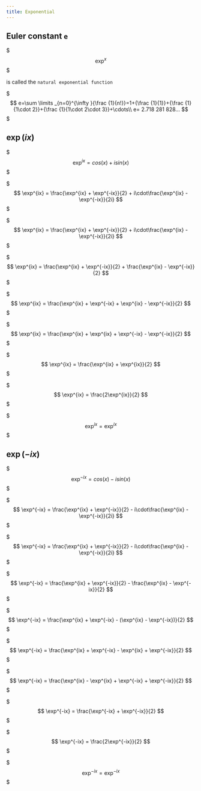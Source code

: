 ```yaml
---
title: Exponential
---
```


## Euler constant `e`

$$$
\exp^{x}
$$$

is called the `natural exponential function`

$$$
e=\sum \limits _{n=0}^{\infty }{\frac {1}{n!}}=1+{\frac {1}{1}}+{\frac {1}{1\cdot 2}}+{\frac {1}{1\cdot 2\cdot 3}}+\cdots\\
e= 2.718 281 828...
$$$

## $\exp(ix)$

$$$
\exp^{ix} = cos(x) + i sin(x)
$$$

$$$
\exp^{ix} = \frac{\exp^{ix} + \exp^{-ix}}{2} + i\cdot\frac{\exp^{ix} - \exp^{-ix}}{2i}
$$$

$$$
\exp^{ix} = \frac{\exp^{ix} + \exp^{-ix}}{2} + i\cdot\frac{\exp^{ix} - \exp^{-ix}}{2i}
$$$

$$$
\exp^{ix} = \frac{\exp^{ix} + \exp^{-ix}}{2} + \frac{\exp^{ix} - \exp^{-ix}}{2}
$$$

$$$
\exp^{ix} = \frac{\exp^{ix} + \exp^{-ix} + \exp^{ix} - \exp^{-ix}}{2}
$$$

$$$
\exp^{ix} = \frac{\exp^{ix} + \exp^{ix} + \exp^{-ix} - \exp^{-ix}}{2}
$$$

$$$
\exp^{ix} = \frac{\exp^{ix} + \exp^{ix}}{2}
$$$

$$$
\exp^{ix} = \frac{2\exp^{ix}}{2}
$$$

$$$
\exp^{ix} = \exp^{ix}
$$$

## $\exp(-ix)$

$$$
\exp^{-ix} = cos(x) - i sin(x)
$$$

$$$
\exp^{-ix} = \frac{\exp^{ix} + \exp^{-ix}}{2} - i\cdot\frac{\exp^{ix} - \exp^{-ix}}{2i}
$$$

$$$
\exp^{-ix} = \frac{\exp^{ix} + \exp^{-ix}}{2} - i\cdot\frac{\exp^{ix} - \exp^{-ix}}{2i}
$$$

$$$
\exp^{-ix} = \frac{\exp^{ix} + \exp^{-ix}}{2} - \frac{\exp^{ix} - \exp^{-ix}}{2}
$$$

$$$
\exp^{-ix} = \frac{\exp^{ix} + \exp^{-ix} - (\exp^{ix} - \exp^{-ix})}{2}
$$$

$$$
\exp^{-ix} = \frac{\exp^{ix} + \exp^{-ix} - \exp^{ix} + \exp^{-ix}}{2}
$$$

$$$
\exp^{-ix} = \frac{\exp^{ix} - \exp^{ix} + \exp^{-ix} + \exp^{-ix}}{2}
$$$

$$$
\exp^{-ix} = \frac{\exp^{-ix} + \exp^{-ix}}{2}
$$$

$$$
\exp^{-ix} = \frac{2\exp^{-ix}}{2}
$$$

$$$
\exp^{-ix} = \exp^{-ix}
$$$
